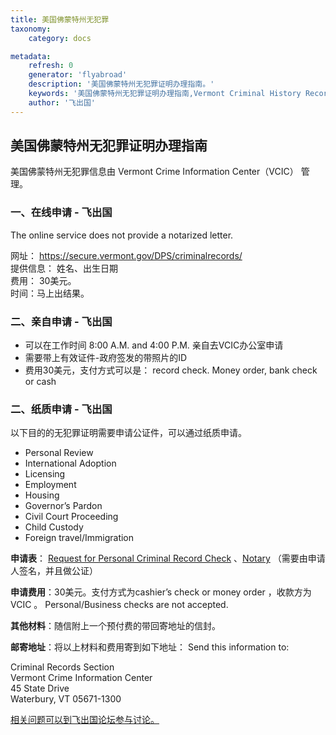 ```yaml
---
title: 美国佛蒙特州无犯罪
taxonomy:
    category: docs

metadata:
    refresh: 0
    generator: 'flyabroad'
    description: '美国佛蒙特州无犯罪证明办理指南。'
    keywords: '美国佛蒙特州无犯罪证明办理指南,Vermont Criminal History Record'
    author: '飞出国'
---
```


## 美国佛蒙特州无犯罪证明办理指南  ##


美国佛蒙特州无犯罪信息由 Vermont Crime Information Center（VCIC） 管理。

### 一、在线申请 - 飞出国 ###

The online service does not provide a notarized letter.

网址： https://secure.vermont.gov/DPS/criminalrecords/  
提供信息： 姓名、出生日期  
费用： 30美元。  
时间：马上出结果。


### 二、亲自申请 - 飞出国 ###

- 可以在工作时间  8:00 A.M. and 4:00 P.M. 亲自去VCIC办公室申请
- 需要带上有效证件-政府签发的带照片的ID
- 费用30美元，支付方式可以是： record check. Money order, bank check or cash

### 二、纸质申请 - 飞出国 ###

以下目的的无犯罪证明需要申请公证件，可以通过纸质申请。

- Personal Review
- International Adoption
- Licensing
- Employment
- Housing
- Governor’s Pardon
- Civil Court Proceeding
- Child Custody
- Foreign travel/Immigration


**申请表**： [Request for Personal Criminal Record Check](http://vcic.vermont.gov/sites/vcic/files/files/record-check/PublicRequestForm.pdf) 、[Notary](http://vcic.vermont.gov/sites/vcic/files/files/record-check/Notary_CRC2016.pdf) （需要由申请人签名，并且做公证）


**申请费用**：30美元。支付方式为cashier’s check or money order ，收款方为 VCIC 。  Personal/Business checks are not accepted.

**其他材料**：随信附上一个预付费的带回寄地址的信封。  

**邮寄地址**：将以上材料和费用寄到如下地址： 
Send this information to:  

Criminal Records Section  
Vermont Crime Information Center  
45 State Drive  
Waterbury, VT 05671-1300  



[相关问题可以到飞出国论坛参与讨论。](http://bbs.fcgvisa.com/t/17570?target=_blank)